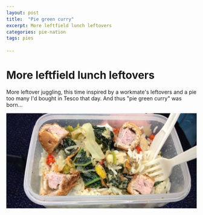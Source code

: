 ```yaml
---
layout: post
title:  "Pie green curry"
excerpt: More leftfield lunch leftovers
categories: pie-nation
tags: pies

---
```


# More leftfield lunch leftovers

More leftover juggling, this time inspired by a workmate's leftovers and a pie too many I'd bought in Tesco that day.  And thus "pie green curry" was born...

![Pie-day the Thirteenth - the starting point](/assets/2015-03-05-pie-green-curry.jpeg)